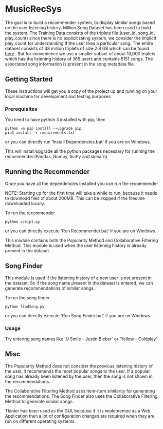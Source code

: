 # MusicRecSys

The goal is to build a recommender system, to display similar songs based on the user listening history. Million Song Dataset has been used to build the system. The Training Data consists of the triplets file (user_id, song_id, play_count) since there is no explicit rating system, we consider the implicit play_count for understanding if the user likes a particular song. The entire dataset consists of 48 million triplets of size 2.8 GB which can be found [here](http://labrosa.ee.columbia.edu/millionsong/sites/default/files/challenge/train_triplets.txt.zip) . But for convenience we use a smaller subset of about 10,000 triplets which has the listening history of 365 users and contains 5151 songs. The associated song information is present in the song metadata file.

## Getting Started

These instructions will get you a copy of the project up and running on your local machine for development and testing purposes

### Prerequisites

You need to have python 3 installed with pip, then 

```
python -m pip install --upgrade pip
pip3 install -r requirements.txt
```

or you can directly run 'Install Dependencies.bat' if you are on Windows.

This will install/upgrade all the python packages necessary for running the recommender.(Pandas, Numpy, SciPy and sklearn)

## Running the Recommender

Once you have all the dependencies installed you can run the recommender

NOTE: Starting up for the first time will take a while to run, because it needs to download files of about 200MB. This can be skipped if the files are downloaded locally.

To run the recommender

```
python script.py
```

or you can directly execute 'Run Recommender.bat' if you are on Windows.

This module contains both the Popularity Method and Collaborative Filtering Method. This module is used when the user listening history is already present in the dataset.

## Song Finder

This module is used if the listening history of a new user is not present in the dataset. So if the song name present in the dataset is entered, we can generate recommendations of similar songs.

To run the song finder 

```
python findSong.py
```

or you can directly execute 'Run Song Finder.bat' if you are on Windows.

### Usage

Try entering song names like 'U Smile - Justin Bieber' or 'Yellow - Coldplay'

## Misc

The Popularity Method does not consider the previous listening history of the user, it recommends the most popular songs to the user. If a popular song has already been listened by the user, then the song is not shown in the recommendations.

The Collaborative Filtering Method uses Item-Item similarity for generating the recommendations. The Song Finder also uses the Collaborative Filtering Method to generate similar songs.

Tkinter has been used as the GUI, because if it is implemented as a Web Application then a lot of configuration changes are required when they are run on different operating systems.
